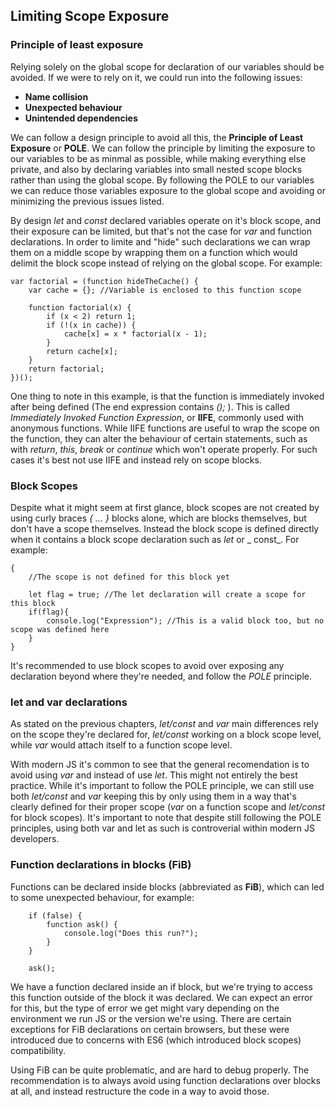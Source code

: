 ## Limiting Scope Exposure

### Principle of least exposure

Relying solely on the global scope for declaration of our variables should be avoided. If we were to rely on it, we could run into the following issues:

- **Name collision**
- **Unexpected behaviour**
- **Unintended dependencies**

We can follow a design principle to avoid all this, the **Principle of Least Exposure** or **POLE**. We can follow the principle by limiting the exposure to our variables to be as minmal as possible, while making everything else private, and also by declaring variables into small nested scope blocks rather than using the global scope. By following the POLE to our variables we can reduce those variables exposure to the global scope and avoiding or minimizing the previous issues listed.

By design _let_ and _const_ declared variables operate on it's block scope, and their exposure can be limited, but that's not the case for _var_ and function declarations. In order to limite and "hide" such declarations we can wrap them on a middle scope by wrapping them on a function which would delimit the block scope instead of relying on the global scope. For example:

```
var factorial = (function hideTheCache() {
    var cache = {}; //Variable is enclosed to this function scope

    function factorial(x) {
        if (x < 2) return 1;
        if (!(x in cache)) {
            cache[x] = x * factorial(x - 1);
        }
        return cache[x];
    }
    return factorial;
})();
```

One thing to note in this example, is that the function is immediately invoked after being defined (The end expression contains _();_ ). This is called _Immediately Invoked Function Expression_, or **IIFE**, commonly used with anonymous functions. While IIFE functions are useful to wrap the scope on the function, they can alter the behaviour of certain statements, such as with _return_, _this_, _break_ or _continue_ which won't operate properly. For such cases it's best not use IIFE and instead rely on scope blocks.

### Block Scopes

Despite what it might seem at first glance, block scopes are not created by using curly braces _{ ... }_ blocks alone, which are blocks themselves, but don't have a scope themselves. Instead the block scope is defined directly when it contains a block scope declaration such as _let_ or _ const_. For example:

```
{
    //The scope is not defined for this block yet

    let flag = true; //The let declaration will create a scope for this block
    if(flag){
        console.log("Expression"); //This is a valid block too, but no scope was defined here
    }
}
```

It's recommended to use block scopes to avoid over exposing any declaration beyond where they're needed, and follow the _POLE_ principle.

### let and var declarations

As stated on the previous chapters, _let/const_ and _var_ main differences rely on the scope they're declared for, _let/const_ working on a block scope level, while _var_ would attach itself to a function scope level.

With modern JS it's common to see that the general recomendation is to avoid using _var_ and instead of use _let_. This might not entirely the best practice. While it's important to follow the POLE principle, we can still use both _let/const_ and _var_ keeping this by only using them in a way that's clearly defined for their proper scope (_var_ on a function scope and _let/const_ for block scopes). It's important to note that despite still following the POLE principles, using both var and let as such is controverial within modern JS developers.

### Function declarations in blocks (FiB)

Functions can be declared inside blocks (abbreviated as **FiB**), which can led to some unexpected behaviour, for example:

```
    if (false) {
        function ask() {
            console.log("Does this run?");
        }
    }

    ask();
```

We have a function declared inside an if block, but we're trying to access this function outside of the block it was declared. We can expect an error for this, but the type of error we get might vary depending on the environment we run JS or the version we're using. There are certain exceptions for FiB declarations on certain browsers, but these were introduced due to concerns with ES6 (which introduced block scopes) compatibility.

Using FiB can be quite problematic, and are hard to debug properly. The recommendation is to always avoid using function declarations over blocks at all, and instead restructure the code in a way to avoid those.
